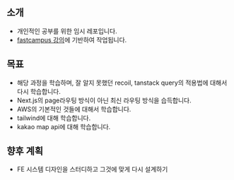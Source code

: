 ## 소개
- 개인적인 공부를 위한 임시 레포입니다.
- [fastcampus 강의](https://fastcampus.co.kr/dev_online_newfefinal)에 기반하여 작업됩니다.

## 목표
- 해당 과정을 학습하며, 잘 알지 못했던 recoil, tanstack query의 적용법에 대해서 다시 학습합니다.
- Next.js의 page라우팅 방식이 아닌 최신 라우팅 방식을 습득합니다.
- AWS의 기본적인 것들에 대해서 학습합니다.
- tailwind에 대해 학습합니다.
- kakao map api에 대해 학습합니다.

## 향후 계획
- FE 시스템 디자인을 스터디하고 그것에 맞게 다시 설계하기
